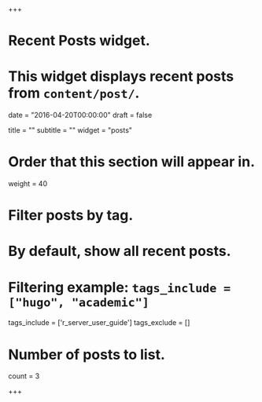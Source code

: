 +++
# Recent Posts widget.
# This widget displays recent posts from `content/post/`.

date = "2016-04-20T00:00:00"
draft = false

title = ""
subtitle = ""
widget = "posts"

# Order that this section will appear in.
weight = 40

# Filter posts by tag.
#  By default, show all recent posts.
#  Filtering example: `tags_include = ["hugo", "academic"]`
tags_include = ['r_server_user_guide']
tags_exclude = []

# Number of posts to list.
count = 3

+++

